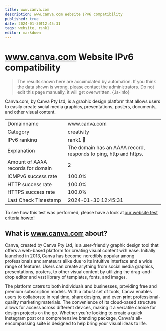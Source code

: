 ```yaml
---
title: www.canva.com
description: www.canva.com Website IPv6 compatibility
published: true
date: 2024-01-30T12:45:31
tags: website, rank1
editor: markdown
---
```


# www.canva.com Website IPv6 compatibility

> The results shown here are accumulated by automation. If you think the data shown is wrong, please contact the administrators. 
> Do not edit this page manually, it will get overwritten.
{.is-info}

Canva.com, by Canva Pty Ltd, is a graphic design platform that allows users to easily create social media graphics, presentations, posters, documents, and other visual content.


|   |   |
| - | - |
| Domainname | www.canva.com
| Category | creativity |
| IPv6 ranking | rank1 :1st_place_medal: |
| Explanation | The domain has an AAAA record, responds to ping, http and https. |
| Amount of AAAA records for domain | 2 |
| ICMPv6 success rate | 100.0%|
| HTTP success rate | 100.0% |
| HTTPS success rate | 100.0% |
| Last Check Timestamp | 2024-01-30 12:45:31 |

To see how this test was performed, please have a look at [our website test criteria howto](/howto/testcriteria/website)!


## What is www.canva.com about?
Canva, created by Canva Pty Ltd, is a user-friendly graphic design tool that offers a web-based platform for creating visual content with ease. Initially launched in 2013, Canva has become incredibly popular among professionals and amateurs alike due to its intuitive interface and a wide range of features. Users can create anything from social media graphics, presentations, posters, to other visual content by utilizing the drag-and-drop editor and vast library of templates, fonts, and images.

The platform caters to both individuals and businesses, providing free and premium subscription models. With a robust set of tools, Canva enables users to collaborate in real time, share designs, and even print professional-quality marketing materials. The convenience of its cloud-based structure allows for access across different devices, making it a versatile choice for design projects on the go. Whether you're looking to create a quick Instagram post or a comprehensive branding package, Canva's all-encompassing suite is designed to help bring your visual ideas to life.
